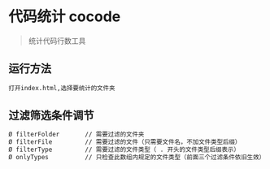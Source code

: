 # 代码统计 cocode

> 统计代码行数工具

## 运行方法

```bash
打开index.html,选择要统计的文件夹
```

## 过滤筛选条件调节

```bash
Ø filterFolder       // 需要过滤的文件夹
Ø filterFile         // 需要过滤的文件（只需要文件名，不加文件类型后缀）
Ø filterType         // 需要过滤的文件类型（ . 开头的文件类型后缀表示）
Ø onlyTypes          // 只检查此数组内规定的文件类型（前面三个过滤条件依旧生效）
```
